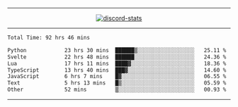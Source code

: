 <a href="https://www.github.com/ripavoid" target="_blank" rel="noreferrer">

-------

<div align='center'>
    <a href='https://discordapp.com/users/825178146797518881'>
        <img align='center' alt='discord-stats' src='https://api.discord-status.me/825178146797518881?nitro&boost=4&gradient=%231e0b1a%2C%23000000%2C%23000000%2C%23160316'></img>
    </a>
</div>

-------

<!--START_SECTION:waka-->

```txt
Total Time: 92 hrs 46 mins

Python            23 hrs 30 mins  ██████▒░░░░░░░░░░░░░░░░░░   25.11 %
Svelte            22 hrs 48 mins  ██████░░░░░░░░░░░░░░░░░░░   24.36 %
Lua               17 hrs 11 mins  ████▓░░░░░░░░░░░░░░░░░░░░   18.36 %
TypeScript        13 hrs 40 mins  ███▓░░░░░░░░░░░░░░░░░░░░░   14.60 %
JavaScript        6 hrs 7 mins    █▓░░░░░░░░░░░░░░░░░░░░░░░   06.55 %
Text              5 hrs 13 mins   █▒░░░░░░░░░░░░░░░░░░░░░░░   05.59 %
Other             52 mins         ▒░░░░░░░░░░░░░░░░░░░░░░░░   00.93 %
```

<!--END_SECTION:waka-->

-------
